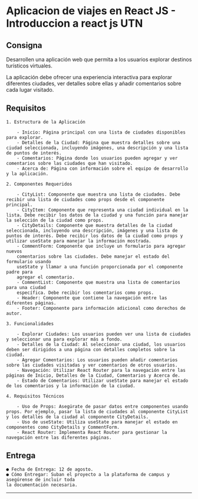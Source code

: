 # Aplicacion de viajes en React JS - Introduccion a react js UTN

## Consigna

Desarrollen una aplicación web que permita a los usuarios explorar destinos turísticos virtuales.

La aplicación debe ofrecer una experiencia interactiva para explorar diferentes ciudades, ver detalles
sobre ellas y añadir comentarios sobre cada lugar visitado.

## Requisitos

    1. Estructura de la Aplicación

        - Inicio: Página principal con una lista de ciudades disponibles para explorar.
        - Detalles de la Ciudad: Página que muestra detalles sobre una ciudad seleccionada, incluyendo imágenes, una descripción y una lista de puntos de interés.
        - Comentarios: Página donde los usuarios pueden agregar y ver comentarios sobre las ciudades que han visitado.
        - Acerca de: Página con información sobre el equipo de desarrollo y la aplicación.

    2. Componentes Requeridos

        - CityList: Componente que muestra una lista de ciudades. Debe recibir una lista de ciudades como props desde el componente principal.
        - CityItem: Componente que representa una ciudad individual en la lista. Debe recibir los datos de la ciudad y una función para manejar la selección de la ciudad como props.
        - CityDetails: Componente que muestra detalles de la ciudad seleccionada, incluyendo una descripción, imágenes y una lista de puntos de interés. Debe recibir los datos de la ciudad como props y utilizar useState para manejar la información mostrada.
        - CommentForm: Componente que incluye un formulario para agregar nuevos
        comentarios sobre las ciudades. Debe manejar el estado del formulario usando
        useState y llamar a una función proporcionada por el componente padre para
        agregar el comentario.
        - CommentList: Componente que muestra una lista de comentarios para una ciudad
        específica. Debe recibir los comentarios como props.
        - Header: Componente que contiene la navegación entre las diferentes páginas.
        - Footer: Componente para información adicional como derechos de autor.

    3. Funcionalidades

        - Explorar Ciudades: Los usuarios pueden ver una lista de ciudades y seleccionar una para explorar más a fondo.
        - Detalles de la Ciudad: Al seleccionar una ciudad, los usuarios deben ser dirigidos a una página con detalles completos sobre la ciudad.
        - Agregar Comentarios: Los usuarios pueden añadir comentarios sobre las ciudades visitadas y ver comentarios de otros usuarios.
        - Navegación: Utilizar React Router para la navegación entre las páginas de Inicio, Detalles de la Ciudad, Comentarios y Acerca de.
        - Estado de Comentarios: Utilizar useState para manejar el estado de los comentarios y la información de la ciudad.

    4. Requisitos Técnicos

        - Uso de Props: Asegúrate de pasar datos entre componentes usando props. Por ejemplo, pasar la lista de ciudades al componente CityList y los detalles de la ciudad al componente CityDetails.
        - Uso de useState: Utiliza useState para manejar el estado en componentes como CityDetails y CommentForm.
        - React Router: Implementa React Router para gestionar la navegación entre las diferentes páginas.

## Entrega

    ● Fecha de Entrega: 12 de agosto.
    ● Cómo Entregar: Suban el proyecto a la plataforma de campus y asegúrense de incluir toda
    la documentación necesaria.

---

